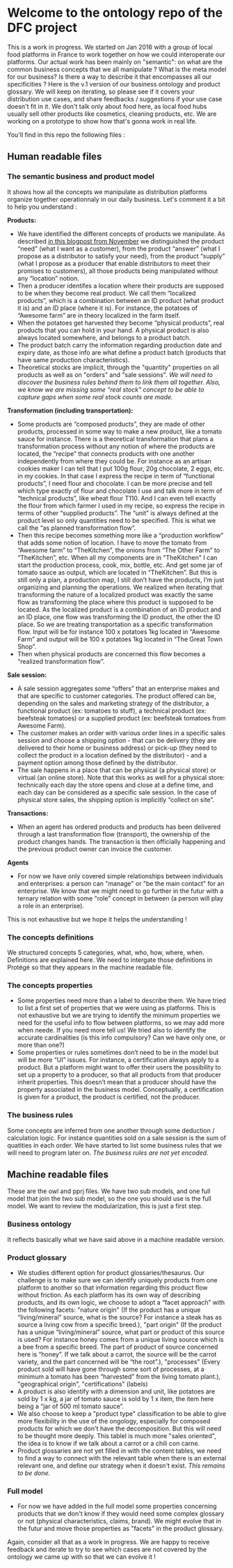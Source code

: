 # Welcome to the ontology repo of the DFC project

This is a work in progress. We started on Jan 2016 with a group of local food platforms in France to work together on how we could interoperate our platforms. Our actual work has been mainly on "semantic": on what are the common business concepts that we all manipulate ? What is the meta model for our business? Is there a way to describe it that encompasses all our specificities ?
Here is the v.1 version of our business ontology and product glossary. We will keep on iterating, so please see if it covers your distribution use cases, and share feedbacks / suggestions if your use case doesn't fit in it.
We don't talk only about food here, as local food hubs usually sell other products like cosmetics, cleaning products, etc.
We are working on a prototype to show how that's gonna work in real life.


You'll find in this repo the following files :

## Human readable files
### The semantic business and product model
It shows how all the concepts we manipulate as distribution platforms organize together operationnaly in our daily business.
Let's comment it a bit to help you understand :

**Products:**
- We have identified the different concepts of products we manipulate. As described [in this blogpost from November](http://datafoodconsortium.org/blog/product-ontologies-how-business-invariants-apply-also-to-the-food-system) we distinguished the product “need” (what I want as a customer), from the product “answer” (what I propose as a distributor to satisfy your need), from the product “supply” (what I propose as a producer that enable distributors to meet their promises to customers), all those products being manipulated without any “location” notion. 
- Then a producer identifes a location where their products are supposed to be when they become real product. We call them “localized products”, which is a combination between an ID product (what product it is) and an ID place (where it is). For instance, the potatoes of “Awesome farm” are in theory localized in the farm itself.
- When the potatoes get harvested they become “physical products”, real products that you can hold in your hand. A physical product is also always located somewhere, and belongs to a product batch.
- The product batch carry the information regarding production date and expiry date, as those info are what define a product batch (products that have same production characteristics).
- Theoretical stocks are implicit, through the "quantity" properties on all products as well as on "orders" and "sale sessions". *We will need to discover the business rules behind them to link them all together. Also, we know we are missing some "real stock" concept to be able to capture gaps when some real stock counts are made.*

**Transformation (including transportation):**
- Some products are “composed products”, they are made of other products, processed in some way to make a new product, like a tomato sauce for instance. There is a theoretical transformation that plans a transformation process without any notion of where the products are located, the “recipe” that connects products with one another independently from where they could be. For instance as an artisan cookies maker I can tell that I put 100g flour, 20g chocolate, 2 eggs, etc. in my cookies. In that case I express the recipe in term of “functional products”, I need flour and chocolate. I can be more precise and tell which type exactly of flour and chocolate I use and talk more in term of “technical products”, like wheat flour T110. And I can even tell exactly the flour from which farmer I used in my recipe, so express the recipe in terms of other “supplied products”. The “unit” is always defined at the product level so only quantities need to be specified. This is what we call the “as planned transformation flow”.
- Then this recipe becomes something more like a “production workflow” that adds some notion of location. I have to move the tomato from “Awesome farm” to “TheKitchen”, the onions from “The Other Farm” to “TheKitchen”, etc. When all my components are in "TheKitchen" I can start the production process, cook, mix, bottle, etc. And get some jar of tomato sauce as output, which are located in “TheKitchen”. But this is still only a plan, a production map, I still don’t have the products, I’m just organizing and planning the operations. We realized when iterating that transforming the nature of a localized product was exactly the same flow as transforming the place where this product is supposed to be located. As the localized product is a combination of an ID product and an ID place, one flow was transforming the ID product, the other the ID place. So we are treating transportation as a specific transformation flow. Input will be for instance 100 x potatoes 1kg located in “Awesome Farm” and output will be 100 x potatoes 1kg located in “The Great Town Shop”.
- Then when physical products are concerned this flow becomes a “realized transformation flow”.

**Sale session:**
- A sale session aggregates some “offers” that an enterprise makes and that are specific to customer categories. The product offered can be, depending on the sales and marketing strategy of the distributor, a functional product (ex: tomatoes to stuff), a technical product (ex: beefsteak tomatoes) or a supplied product (ex: beefsteak tomatoes from Awesome Farm).
- The customer makes an order with various order lines in a specific sales session and choose a shipping option - that can be delivery (they are delivered to their home or business address) or pick-up (they need to collect the product in a location defined by the distributor) - and a payment option among those defined by the distributor.
- The sale happens in a place that can be physical (a physical store) or virtual (an online store). Note that this works as well for a physical store: technically each day the store opens and close at a define time, and each day can be considered as a specific sale session. In the case of physical store sales, the shipping option is implicitly “collect on site”.

**Transactions:**
- When an agent has ordered products and products has been delivered through a last transformation flow (transport), the ownership of the product changes hands. The transaction is then officially happening and the previous product owner can invoice the customer.

**Agents**
- For now we have only covered simple relationships between individuals and enterprises: a person can "manage" or "be the main contact" for an enterprise. We know that we might need to go further in the futur with a ternary relation with some "role" concept in between (a person will play a role in an enterprise).

This is not exhaustive but we hope it helps the understanding !

### The concepts definitions
We structured concepts 5 categories, what, who, how, where, when. Definitions are explained here. We need to intergate those definitions in Protégé so that they appears in the machine readable file.

### The concepts properties
- Some properties need more than a label to describe them. We have tried to list a first set of properties that we were using as platforms. This is not exhaustive but we are trying to identify the minimum properties we need for the useful info to flow between platforms, so we may add more when neede. If you need more tell us! We tried also to identify the accurate cardinalities (is this info compulsory? Can we have only one, or more than one?)
- Some properties or rules sometimes don’t need to be in the model but will be more “UI” issues.
For instance, a certification always apply to a product. But a platform might want to offer their users the possibility to set up a property to a producer, so that all products from that producer inherit properties. This doesn’t mean that a producer should have the property associated in the business model. Conceptually, a certification is given for a product, the product is certified, not the producer.

### The business rules
Some concepts are inferred from one another through some deduction / calculation logic. For instance quantities sold on a sale session is the sum of quatities in each order. We have started to list some business rules that we will need to program later on. *The business rules are not yet encoded.*


## Machine readable files
These are the owl and pprj files.
We have two sub models, and one full model that join the two sub model, so the one you should use is the full model.
We want to review the modularization, this is just a first step.

### Business ontology
It reflects basically what we have said above in a machine readable version.

### Product glossary
- We studies different option for product glossaries/thesaurus. Our challenge is to make sure we can identify uniquely products from one platform to another so that information regarding this product flow without friction. As each platform has its own way of describing products, and its own logic, we choose to adopt a “facet approach” with the following facets: "nature origin" (If the product has a unique “living/mineral” source, what is the source? For instance a steak has as source a living cow from a specific breed.), "part origin" (If the product has a unique “living/mineral” source, what part or product of this source is used? For instance honey comes from a unique living source which is a bee from a specific breed. The part of product of source concerned here is “honey”. If we talk about a carrot, the source will be the carrot variety, and the part concerned will be “the root”.), "processes" (Every product sold will have gone through some sort of processes, at a minimum a tomato has been “harvested” from the living tomato plant.), "geographical origin", "certifications" (labels)
- A product is also identify with a dimension and unit, like potatoes are sold by 1 x kg, a jar of tomato sauce is sold by 1 x item, the item here being a “jar of 500 ml tomato sauce”.
- We also choose to keep a "product type" classification to be able to give more flexibility in the use of the ongology, especially for composed products for which we don't have the decomposition. But this will need to be thought more deeply. This tablel is much more "sales oriented", the idea is to know if we talk about a carrot or a chili con carne.
- Product glossaries are not yet filled in with the content tables, we need to find a way to connect with the relevant table when there is an external relevant one, and define our strategy when it doesn't exist. *This remains to be done.*

### Full model
- For now we have added in the full model some properties concerning products that we don't know if they would need some complex glossary or not (physical characteristics, claims, brand). We might evolve that in the futur and move those properties as "facets" in the product glossary.


Again, consider all that as a work in progress. We are happy to receive feedback and iterate to try to see which cases are not covered by the ontology we came up with so that we can evolve it !
